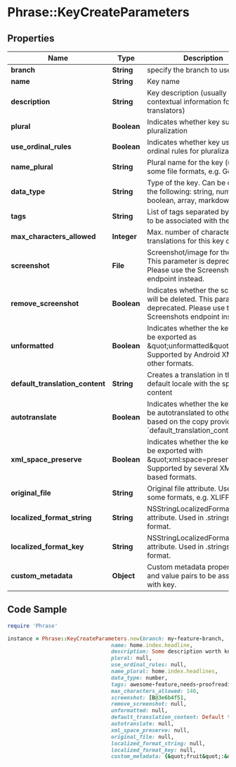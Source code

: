 # Phrase::KeyCreateParameters

## Properties

Name | Type | Description | Notes
------------ | ------------- | ------------- | -------------
**branch** | **String** | specify the branch to use | [optional] 
**name** | **String** | Key name | 
**description** | **String** | Key description (usually includes contextual information for translators) | [optional] 
**plural** | **Boolean** | Indicates whether key supports pluralization | [optional] 
**use_ordinal_rules** | **Boolean** | Indicates whether key uses ordinal rules for pluralization | [optional] 
**name_plural** | **String** | Plural name for the key (used in some file formats, e.g. Gettext) | [optional] 
**data_type** | **String** | Type of the key. Can be one of the following: string, number, boolean, array, markdown. | [optional] 
**tags** | **String** | List of tags separated by comma to be associated with the key. | [optional] 
**max_characters_allowed** | **Integer** | Max. number of characters translations for this key can have. | [optional] 
**screenshot** | **File** | Screenshot/image for the key. This parameter is deprecated. Please use the Screenshots endpoint instead. | [optional] 
**remove_screenshot** | **Boolean** | Indicates whether the screenshot will be deleted. This parameter is deprecated. Please use the Screenshots endpoint instead. | [optional] 
**unformatted** | **Boolean** | Indicates whether the key should be exported as \&quot;unformatted\&quot;. Supported by Android XML and other formats. | [optional] 
**default_translation_content** | **String** | Creates a translation in the default locale with the specified content | [optional] 
**autotranslate** | **Boolean** | Indicates whether the key should be autotranslated to other locales based on the copy provided in &#x60;default_translation_content&#x60;. | [optional] 
**xml_space_preserve** | **Boolean** | Indicates whether the key should be exported with \&quot;xml:space&#x3D;preserve\&quot;. Supported by several XML-based formats. | [optional] 
**original_file** | **String** | Original file attribute. Used in some formats, e.g. XLIFF. | [optional] 
**localized_format_string** | **String** | NSStringLocalizedFormatKey attribute. Used in .stringsdict format. | [optional] 
**localized_format_key** | **String** | NSStringLocalizedFormatKey attribute. Used in .stringsdict format. | [optional] 
**custom_metadata** | **Object** | Custom metadata property name and value pairs to be associated with key. | [optional] 

## Code Sample

```ruby
require 'Phrase'

instance = Phrase::KeyCreateParameters.new(branch: my-feature-branch,
                                 name: home.index.headline,
                                 description: Some description worth knowing...,
                                 plural: null,
                                 use_ordinal_rules: null,
                                 name_plural: home.index.headlines,
                                 data_type: number,
                                 tags: awesome-feature,needs-proofreading,
                                 max_characters_allowed: 140,
                                 screenshot: [B@3e6b4f51,
                                 remove_screenshot: null,
                                 unformatted: null,
                                 default_translation_content: Default translation content,
                                 autotranslate: null,
                                 xml_space_preserve: null,
                                 original_file: null,
                                 localized_format_string: null,
                                 localized_format_key: null,
                                 custom_metadata: {&quot;fruit&quot;:&quot;Apple&quot;,&quot;vegetable&quot;:&quot;Tomato&quot;})
```



